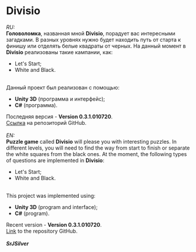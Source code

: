 # Divisio
<em>RU:</em><br><strong>Головоломка</strong>, названная мной <strong>Divisio</strong>, порадует вас интересными загадками. В разных уровнях нужно будет находить путь от старта к финишу или отделять белые квадраты от черных. На данный момент в <strong>Divisio</strong> реализованы такие кампании, как:<br><ul><li>Let's Start;</li><li>White and Black.</li></ul><br>Данный проект был реализован с помощью:<br><ul><li><strong>Unity 3D</strong> (программа и интерфейс);</li><li><strong>C#</strong> (программа).</li></ul>Последняя версия - <strong>Version 0.3.1.010720</strong>.<br><a href="https://github.com/WwWSrJSilverWwW/Divisio" rel="nofollow">Ссылка</a> на репозиторий GitHub.<br><br><em>EN:</em><br><strong>Puzzle game</strong> called <strong>Divisio</strong> will please you with interesting puzzles. In different levels, you will need to find the way from start to finish or separate the white squares from the black ones. At the moment, the following types of questions are implemented in <strong>Divisio</strong>:<br><ul><li>Let's Start;</li><li>White and Black.</li></ul><br>This project was implemented using:<br><ul><li><strong>Unity 3D</strong> (program and interface);</li><li><strong>C#</strong> (program).</li></ul>Recent version - <strong>Version 0.3.1.010720</strong>.<br><a href="https://github.com/WwWSrJSilverWwW/Divisio" rel="nofollow">Link</a> to the repository GitHub.<br><br><strong><em>SrJSilver</em></strong>
